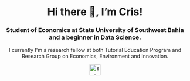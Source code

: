 <h1 align="center"> Hi there 👋, I’m Cris! </h1>
<h3 align="center">Student of Economics at State University of Southwest Bahia and a beginner in Data Science. </h3>

<p align="center">
    I currently I'm a research fellow at both Tutorial Education Program and Research Group on Economics, Environment and Innovation. </a>
</p>

<p align="center">
    <a href="https://www.linkedin.com/in/s-alvescrislane" target="blank"><img align="center" src="https://cdn.jsdelivr.net/npm/simple-icons@3.0.1/icons/linkedin.svg" alt="s-alvescrislane" height="30" width="30" /></a>
</p>
